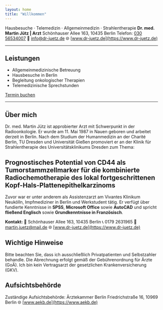 ```yaml
---
layout: home
title: "Willkommen"
---
```


Hausbesuche · Telemedizin · Allgemeinmedizin · Strahlentherapie
**Dr. med. Martin Jütz | Arzt**
Schönhauser Allee 163, 10435 Berlin
Telefon: [030 56534007](tel:03056534007)
📧 [info@dr-juetz.de](mailto:info@dr-juetz.de)
🌐 [www.dr-juetz.de](https://www.dr-juetz.de)

---

## Leistungen

- Allgemeinmedizinische Betreuung
- Hausbesuche in Berlin
- Begleitung onkologischer Therapien
- Telemedizinische Sprechstunden

[Termin buchen](mailto:info@dr-juetz.de)

---

## Über mich

Dr. med. Martin Jütz ist approbierter Arzt mit Schwerpunkt in der Radioonkologie.
Er wurde am 11. Mai 1987 in Nauen geboren und arbeitet derzeit in Berlin. Nach dem Studium der Humanmedizin an der Charité Berlin, TU Dresden und Universität Gießen promoviert er an der Klinik für Strahlentherapie des Universitätsklinikums Dresden zum Thema:

## Prognostisches Potential von CD44 als Tumorstammzellmarker für die kombinierte Radiochemotherapie des lokal fortgeschrittenen Kopf-Hals-Plattenepithelkarzinoms

Zuvor war er unter anderem als Assistenzarzt am Vivantes Klinikum Neukölln, Impfmediziner in Berlin und Werkstudent tätig.
Er verfügt über fundierte Kenntnisse in **SPSS**, **Microsoft Office** sowie **AutoCAD** und spricht **fließend Englisch** sowie **Grundkenntnisse in Französisch**.

**Kontakt:**
📍 Schönhauser Allee 163, 10435 Berlin
📞 0179 2631965
📧 [martin.juetz@mail.de](mailto:martin.juetz@mail.de)
🌐 [www.dr-juetz.de](https://www.dr-juetz.de)

## Wichtige Hinweise

Bitte beachten Sie, dass ich ausschließlich Privatpatienten und Selbstzahler behandle.
Die Abrechnung erfolgt gemäß der Gebührenordnung für Ärzte (GoÄ).
Ich bin kein Vertragsarzt der gesetzlichen Krankenversicherung (GKV).

## Aufsichtsbehörde

Zuständige Aufsichtsbehörde: Ärztekammer Berlin
Friedrichstraße 16, 10969 Berlin
🌐 [www.aekb.de](https://www.aekb.de)
